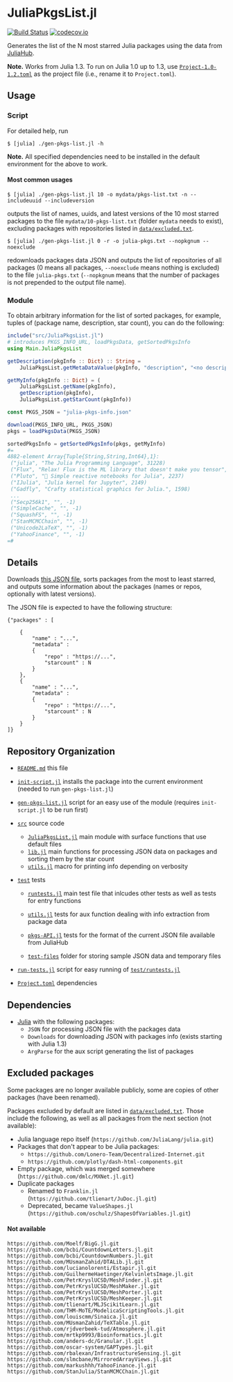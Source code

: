 # JuliaPkgsList.jl

[![Build Status](https://github.com/julbinb/JuliaPkgsList.jl/workflows/CI/badge.svg)](https://github.com/julbinb/JuliaPkgsList.jl/actions?query=workflow%3ACI+branch%3Amain)
[![codecov.io](http://codecov.io/github/julbinb/JuliaPkgsList.jl/coverage.svg?branch=main)](http://codecov.io/github/julbinb/JuliaPkgsList.jl?branch=main)

Generates the list of the N most starred Julia packages
using the data from [JuliaHub](https://juliahub.com/).

**Note.** Works from Julia 1.3. To run on Julia 1.0 up to 1.3,
use [`Project-1.0-1.2.toml`](Project-1.0-1.2.toml) as the project file
(i.e., rename it to `Project.toml`).

## Usage

### Script

For detailed help, run

    $ [julia] ./gen-pkgs-list.jl -h

**Note.** All specified dependencies need to be installed in the default
environment for the above to work.

#### Most common usages

```
$ [julia] ./gen-pkgs-list.jl 10 -o mydata/pkgs-list.txt -n --includeuuid --includeversion
```

outputs the list of names, uuids, and latest versions
of the 10 most starred packages
to the file `mydata/10-pkgs-list.txt` (folder `mydata` needs to exist),
excluding packages with repositories listed in
[`data/excluded.txt`](data/excluded.txt).

```
$ [julia] ./gen-pkgs-list.jl 0 -r -o julia-pkgs.txt --nopkgnum --noexclude
```

redownloads packages data JSON and
outputs the list of repositories of all packages (0 means all packages,
`--noexclude` means nothing is excluded)
to the file `julia-pkgs.txt` (`--nopkgnum` means that the number of packages
is not prepended to the output file name).

### Module

To obtain arbitrary information for the list of sorted packages,
for example, tuples of (package name, description, star count),
you can do the following:

```julia
include("src/JuliaPkgsList.jl")
# introduces PKGS_INFO_URL, loadPkgsData, getSortedPkgsInfo
using Main.JuliaPkgsList

getDescription(pkgInfo :: Dict) :: String =
    JuliaPkgsList.getMetaDataValue(pkgInfo, "description", "<no description>")

getMyInfo(pkgInfo :: Dict) = (
    JuliaPkgsList.getName(pkgInfo),
    getDescription(pkgInfo),
    JuliaPkgsList.getStarCount(pkgInfo))

const PKGS_JSON = "julia-pkgs-info.json"

download(PKGS_INFO_URL, PKGS_JSON)
pkgs = loadPkgsData(PKGS_JSON)

sortedPkgsInfo = getSortedPkgsInfo(pkgs, getMyInfo)
#=
4882-element Array{Tuple{String,String,Int64},1}:
 ("julia", "The Julia Programming Language", 31228)
 ("Flux", "Relax! Flux is the ML library that doesn't make you tensor", 2720)
 ("Pluto", "🎈 Simple reactive notebooks for Julia", 2237)
 ("IJulia", "Julia kernel for Jupyter", 2149)
 ("Gadfly", "Crafty statistical graphics for Julia.", 1598)
 ...
 ("Secp256k1", "", -1)
 ("SimpleCache", "", -1)
 ("SquashFS", "", -1)
 ("StanMCMCChain", "", -1)
 ("Unicode2LaTeX", "", -1)
 ("YahooFinance", "", -1)
=#
```

## Details

Downloads [this JSON file](https://juliahub.com/app/packages/info),
sorts packages from the most to least starred,
and outputs some information about the packages
(names or repos, optionally with latest versions).

The JSON file is expected to have the following structure:

```
{"packages" : [
    
    {
        "name" : "...",
        "metadata" : 
        {
            "repo" : "https://...",
            "starcount" : N
        }
    },
    {
        "name" : "...",
        "metadata" : 
        {
            "repo" : "https://...",
            "starcount" : N
        }
    }
]}
```

## Repository Organization

- [`README.md`](README.md) this file

- [`init-script.jl`](init-script.jl) installs the package into
  the current environment (needed to run `gen-pkgs-list.jl`)
- [`gen-pkgs-list.jl`](gen-pkgs-list.jl) script for an easy use of the module
  (requires `init-script.jl` to be run first)

- [`src`](src) source code

  - [`JuliaPkgsList.jl`](src/JuliaPkgsList.jl) main module with surface
    functions that use default files
  - [`lib.jl`](src/lib.jl) main functions for processing JSON data on packages
    and sorting them by the star count
  - [`utils.jl`](src/utils.jl) macro for printing info depending on verbosity

- [`test`](test) tests

    - [`runtests.jl`](test/runtests.jl) main test file that inlcudes
      other tests as well as tests for entry functions

    - [`utils.jl`](test/utils.jl) tests for aux function dealing with
      info extraction from package data
    - [`pkgs-API.jl`](test/pkgs-API.jl) tests for the format of the current
      JSON file available from JuliaHub
    - [`test-files`](test/test-files) folder for storing sample JSON data
      and temporary files

- [`run-tests.jl`](run-tests.jl) script for easy running of
  [`test/runtests.jl`](test/runtests.jl)

- [`Project.toml`](Project.toml) dependencies

## Dependencies

* [Julia](https://julialang.org/) with the following packages:
  - `JSON` for processing JSON file with the packages data
  - `Downloads` for downloading JSON with packages info (exists starting with
    Julia 1.3)
  - `ArgParse` for the aux script generating the list of packages

## Excluded packages

Some packages are no longer available publicly,
some are copies of other packages (have been renamed).

Packages excluded by default are listed in
[`data/excluded.txt`](data/excluded.txt).
Those include the following, as well as all packages from the next section
(not available):

- Julia language repo itself (`https://github.com/JuliaLang/julia.git`)
- Packages that don't appear to be Julia packages:
  - `https://github.com/Lonero-Team/Decentralized-Internet.git`
  - `https://github.com/plotly/dash-html-components.git`
- Empty package, which was merged somewhere
  (`https://github.com/dmlc/MXNet.jl.git`)
- Duplicate packages
  - Renamed to `Franklin.jl` (`https://github.com/tlienart/JuDoc.jl.git`)
  - Deprecated, became `ValueShapes.jl`
    (`https://github.com/oschulz/ShapesOfVariables.jl.git`)

#### Not available

```
https://github.com/Moelf/BigG.jl.git
https://github.com/bcbi/CountdownLetters.jl.git
https://github.com/bcbi/CountdownNumbers.jl.git
https://github.com/MUsmanZahid/DTALib.jl.git
https://github.com/lucianolorenti/Estapir.jl.git
https://github.com/GuilhermeHaetinger/KelvinletsImage.jl.git
https://github.com/PetrKryslUCSD/MeshFinder.jl.git
https://github.com/PetrKryslUCSD/MeshMaker.jl.git
https://github.com/PetrKryslUCSD/MeshPorter.jl.git
https://github.com/PetrKryslUCSD/MeshKeeper.jl.git
https://github.com/tlienart/MLJScikitLearn.jl.git
https://github.com/THM-MoTE/ModelicaScriptingTools.jl.git
https://github.com/louiscmm/Sinaica.jl.git
https://github.com/MUsmanZahid/TeXTable.jl.git
https://github.com/rjdverbeek-tud/Atmosphere.jl.git
https://github.com/mrtkp9993/Bioinformatics.jl.git
https://github.com/anders-dc/Granular.jl.git
https://github.com/oscar-system/GAPTypes.jl.git
https://github.com/rbalexan/InfrastructureSensing.jl.git
https://github.com/slmcbane/MirroredArrayViews.jl.git
https://github.com/markushhh/YahooFinance.jl.git
https://github.com/StanJulia/StanMCMCChain.jl.git
```
